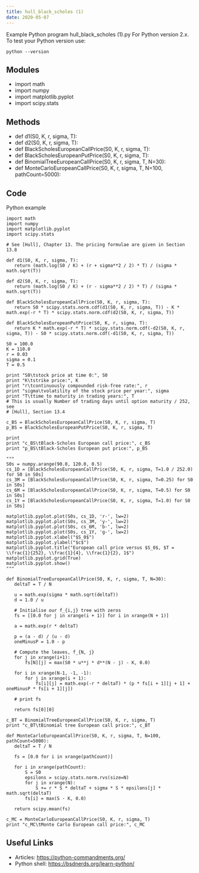 ```yaml
---
title: hull_black_scholes (1)
date: 2020-05-07
---
```

Example Python program hull_black_scholes (1).py
For Python version 2.x.
To test your Python version use:

    python --version

## Modules

* import math
* import numpy
* import matplotlib.pyplot
* import scipy.stats

## Methods

* def d1(S0, K, r, sigma, T):
* def d2(S0, K, r, sigma, T):
* def BlackScholesEuropeanCallPrice(S0, K, r, sigma, T):
* def BlackScholesEuropeanPutPrice(S0, K, r, sigma, T):
* def BinomialTreeEuropeanCallPrice(S0, K, r, sigma, T, N=30):
* def MonteCarloEuropeanCallPrice(S0, K, r, sigma, T, N=100, pathCount=5000):

## Code

Python example

    import math
    import numpy
    import matplotlib.pyplot
    import scipy.stats
    
    # See [Hull], Chapter 13. The pricing formulae are given in Section 13.8
    
    def d1(S0, K, r, sigma, T):
       return (math.log(S0 / K) + (r + sigma**2 / 2) * T) / (sigma * math.sqrt(T))
    
    def d2(S0, K, r, sigma, T):
       return (math.log(S0 / K) + (r - sigma**2 / 2) * T) / (sigma * math.sqrt(T))
    
    def BlackScholesEuropeanCallPrice(S0, K, r, sigma, T):
       return S0 * scipy.stats.norm.cdf(d1(S0, K, r, sigma, T)) - K * math.exp(-r * T) * scipy.stats.norm.cdf(d2(S0, K, r, sigma, T))
    
    def BlackScholesEuropeanPutPrice(S0, K, r, sigma, T):
       return K * math.exp(-r * T) * scipy.stats.norm.cdf(-d2(S0, K, r, sigma, T)) - S0 * scipy.stats.norm.cdf(-d1(S0, K, r, sigma, T))
    
    S0 = 100.0
    K = 110.0
    r = 0.03
    sigma = 0.1
    T = 0.5
    
    print "S0\tstock price at time 0:", S0
    print "K\tstrike price:", K
    print "r\tcontinuously compounded risk-free rate:", r
    print "sigma\tvolatility of the stock price per year:", sigma
    print "T\ttime to maturity in trading years:", T
    # This is usually Number of trading days until option maturity / 252, see
    # [Hull], Section 13.4
    
    c_BS = BlackScholesEuropeanCallPrice(S0, K, r, sigma, T)
    p_BS = BlackScholesEuropeanPutPrice(S0, K, r, sigma, T)
    
    print
    print "c_BS\tBlack-Scholes European call price:", c_BS
    print "p_BS\tBlack-Scholes European put price:", p_BS
    
    """
    S0s = numpy.arange(90.0, 120.0, 0.5)
    cs_1D = [BlackScholesEuropeanCallPrice(S0, K, r, sigma, T=1.0 / 252.0) for S0 in S0s]
    cs_3M = [BlackScholesEuropeanCallPrice(S0, K, r, sigma, T=0.25) for S0 in S0s]
    cs_6M = [BlackScholesEuropeanCallPrice(S0, K, r, sigma, T=0.5) for S0 in S0s]
    cs_1Y = [BlackScholesEuropeanCallPrice(S0, K, r, sigma, T=1.0) for S0 in S0s]
    
    matplotlib.pyplot.plot(S0s, cs_1D, 'r-', lw=2)
    matplotlib.pyplot.plot(S0s, cs_3M, 'y-', lw=2)
    matplotlib.pyplot.plot(S0s, cs_6M, 'b-', lw=2)
    matplotlib.pyplot.plot(S0s, cs_1Y, 'g-', lw=2)
    matplotlib.pyplot.xlabel("$S_0$")
    matplotlib.pyplot.ylabel("$c$")
    matplotlib.pyplot.title("European call price versus $S_0$, $T = \\frac{1}{252}, \\frac{1}{4}, \\frac{1}{2}, 1$")
    matplotlib.pyplot.grid(True)
    matplotlib.pyplot.show()
    """
    
    def BinomialTreeEuropeanCallPrice(S0, K, r, sigma, T, N=30):
       deltaT = T / N
    
       u = math.exp(sigma * math.sqrt(deltaT))
       d = 1.0 / u
    
       # Initialise our f_{i,j} tree with zeros
       fs = [[0.0 for j in xrange(i + 1)] for i in xrange(N + 1)]
    
       a = math.exp(r * deltaT)
    
       p = (a - d) / (u - d)
       oneMinusP = 1.0 - p
    
       # Compute the leaves, f_{N, j}
       for j in xrange(i+1):
           fs[N][j] = max(S0 * u**j * d**(N - j) - K, 0.0)
    
       for i in xrange(N-1, -1, -1):
           for j in xrange(i + 1):
               fs[i][j] = math.exp(-r * deltaT) * (p * fs[i + 1][j + 1] + oneMinusP * fs[i + 1][j])
    
       # print fs
    
       return fs[0][0]
    
    c_BT = BinomialTreeEuropeanCallPrice(S0, K, r, sigma, T)
    print "c_BT\tBinomial tree European call price:", c_BT
    
    def MonteCarloEuropeanCallPrice(S0, K, r, sigma, T, N=100, pathCount=5000):
       deltaT = T / N
    
       fs = [0.0 for i in xrange(pathCount)]
    
       for i in xrange(pathCount):
           S = S0
           epsilons = scipy.stats.norm.rvs(size=N)
           for j in xrange(N):
               S += r * S * deltaT + sigma * S * epsilons[j] * math.sqrt(deltaT)
           fs[i] = max(S - K, 0.0)
    
       return scipy.mean(fs)
    
    c_MC = MonteCarloEuropeanCallPrice(S0, K, r, sigma, T)
    print "c_MC\tMonte Carlo European call price:", c_MC

## Useful Links

- Articles: https://python-commandments.org/
- Python shell: https://bsdnerds.org/learn-python/
